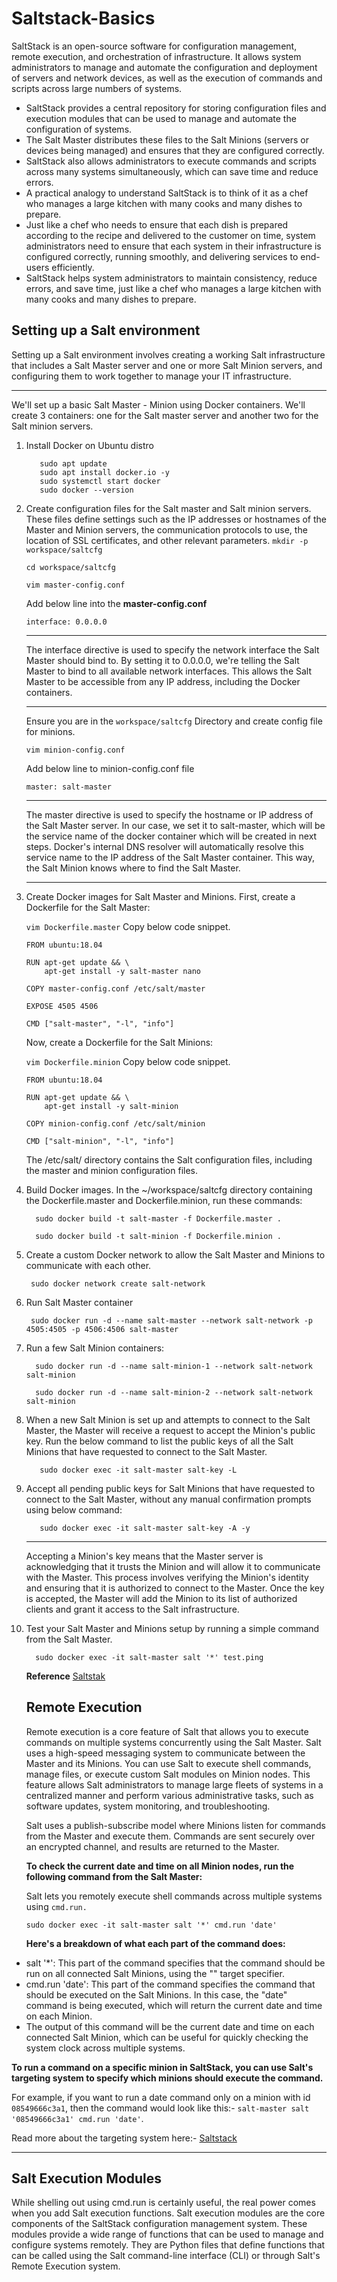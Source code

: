 # Saltstack-Basics
SaltStack is an open-source software for configuration management, remote execution, and orchestration of infrastructure. It allows system administrators to manage and automate the configuration and deployment of servers and network devices, as well as the execution of commands and scripts across large numbers of systems.

* SaltStack provides a central repository for storing configuration files and execution modules that can be used to manage and automate the configuration of systems.
* The Salt Master distributes these files to the Salt Minions (servers or devices being managed) and ensures that they are configured correctly.
* SaltStack also allows administrators to execute commands and scripts across many systems simultaneously, which can save time and reduce errors.
* A practical analogy to understand SaltStack is to think of it as a chef who manages a large kitchen with many cooks and many dishes to prepare.
* Just like a chef who needs to ensure that each dish is prepared according to the recipe and delivered to the customer on time, system administrators need to ensure that each system in their infrastructure is configured 
   correctly, running smoothly, and delivering services to end-users efficiently.
* SaltStack helps system administrators to maintain consistency, reduce errors, and save time, just like a chef who manages a large kitchen with many cooks and many dishes to prepare.

## Setting up a Salt environment

Setting up a Salt environment involves creating a working Salt infrastructure that includes a Salt Master server and one or more Salt Minion servers, and configuring them to work together to manage your IT infrastructure.
****************
We'll set up a basic Salt Master - Minion using Docker containers. We'll create 3 containers: one for the Salt master server and another two for the Salt minion servers.
1. Install Docker on Ubuntu distro
   ```
      sudo apt update
      sudo apt install docker.io -y
      sudo systemctl start docker
      sudo docker --version
   ```
2. Create configuration files for the Salt master and Salt minion servers. These files define settings such as the IP addresses or hostnames of the Master and Minion servers, the communication protocols to use, the location of SSL certificates, and other relevant parameters.
   ```mkdir -p workspace/saltcfg```
   
   ```cd workspace/saltcfg```
   
   ```vim master-config.conf```
   
   Add below line into the **master-config.conf**
   
   ``interface: 0.0.0.0``

    ---------
   The interface directive is used to specify the network interface the Salt Master should bind to. By setting it to 0.0.0.0, we're telling the Salt Master to bind to all available network interfaces. This allows the Salt Master to be accessible from any IP address, including the Docker containers.

   -------
   Ensure you are in the ```workspace/saltcfg``` Directory and create config file for minions.
   
   ```vim minion-config.conf```

   Add below line to minion-config.conf file

   ```master: salt-master```

   ----
   The master directive is used to specify the hostname or IP address of the Salt Master server. In our case, we set it to salt-master, which will be the service name of the docker container which will be created in next steps. Docker's internal DNS resolver will automatically resolve this service name to the IP address of the Salt Master container. This way, the Salt Minion knows where to find the Salt Master.
     
   ------

3. Create Docker images for Salt Master and Minions. First, create a Dockerfile for the Salt Master:
   
   ```vim Dockerfile.master```
   Copy below code snippet.

   ```
   FROM ubuntu:18.04
   
   RUN apt-get update && \
       apt-get install -y salt-master nano
   
   COPY master-config.conf /etc/salt/master
   
   EXPOSE 4505 4506
   
   CMD ["salt-master", "-l", "info"]
   ```

   Now, create a Dockerfile for the Salt Minions:

   ```vim Dockerfile.minion```
   Copy below code snippet.

   ```
   FROM ubuntu:18.04
   
   RUN apt-get update && \
       apt-get install -y salt-minion
   
   COPY minion-config.conf /etc/salt/minion
   
   CMD ["salt-minion", "-l", "info"]
   ```
   The /etc/salt/ directory contains the Salt configuration files, including the master and minion configuration files.

4. Build Docker images. In the ~/workspace/saltcfg directory containing the Dockerfile.master and Dockerfile.minion, run these commands:
   ```
     sudo docker build -t salt-master -f Dockerfile.master .
   ```

   ```
     sudo docker build -t salt-minion -f Dockerfile.minion .
   ```
   
5. Create a custom Docker network to allow the Salt Master and Minions to communicate with each other.
   
    ```
     sudo docker network create salt-network
    ```

6. Run Salt Master container
   
   ```   
    sudo docker run -d --name salt-master --network salt-network -p 4505:4505 -p 4506:4506 salt-master
   ```
   
7. Run a few Salt Minion containers:

   ```
     sudo docker run -d --name salt-minion-1 --network salt-network salt-minion
   ```

   ```
     sudo docker run -d --name salt-minion-2 --network salt-network salt-minion
   ```
8. When a new Salt Minion is set up and attempts to connect to the Salt Master, the Master will receive a request to accept the Minion's public key. Run the below command to list the public keys of all the Salt Minions that 
  have requested to connect to the Salt Master.

   ```
      sudo docker exec -it salt-master salt-key -L
   ```
   
9. Accept all pending public keys for Salt Minions that have requested to connect to the Salt Master, without any manual confirmation prompts using below command:

    ```
       sudo docker exec -it salt-master salt-key -A -y
    ```
    -----------
   Accepting a Minion's key means that the Master server is acknowledging that it trusts the Minion and will allow it to communicate with the Master. This process involves verifying the Minion's identity and ensuring that 
   it is authorized to connect to the Master. Once the key is accepted, the Master will add the Minion to its list of authorized clients and grant it access to the Salt infrastructure.
   
10. Test your Salt Master and Minions setup by running a simple command from the Salt Master.
    ```
      sudo docker exec -it salt-master salt '*' test.ping
    ```

    **Reference**
    [Saltstak](https://docs.saltproject.io/en/getstarted/system/index.html)

    ## Remote Execution

       Remote execution is a core feature of Salt that allows you to execute commands on multiple systems concurrently using the Salt Master. Salt uses a high-speed messaging system to communicate between the Master and its 
       Minions. You can use Salt to execute shell commands, manage files, or execute custom Salt modules on Minion nodes. This feature allows Salt administrators to manage large fleets of systems in a centralized manner 
       and perform various administrative tasks, such as software updates, system monitoring, and troubleshooting.

       Salt uses a publish-subscribe model where Minions listen for commands from the Master and execute them. Commands are sent securely over an encrypted channel, and results are returned to the Master.

    **To check the current date and time on all Minion nodes, run the following command from the Salt Master:**

    Salt lets you remotely execute shell commands across multiple systems using ```cmd.run.```
    
    ```sudo docker exec -it salt-master salt '*' cmd.run 'date'```

    **Here's a breakdown of what each part of the command does:**

   * salt '*': This part of the command specifies that the command should be run on all connected Salt Minions, using the "" target specifier.
   * cmd.run 'date': This part of the command specifies the command that should be executed on the Salt Minions. In this case, the "date" command is being executed, which will return the current date and time on each Minion.
   * The output of this command will be the current date and time on each connected Salt Minion, which can be useful for quickly checking the system clock across multiple systems.


   **To run a command on a specific minion in SaltStack, you can use Salt's targeting system to specify which minions should execute the command.**

For example, if you want to run a date command only on a minion with id ```08549666c3a1```, then the command would look like this:- ```salt-master salt '08549666c3a1' cmd.run 'date'```.

Read more about the targeting system here:- [Saltstack](https://docs.saltproject.io/en/getstarted/fundamentals/targeting.html)

--------

## Salt Execution Modules
While shelling out using cmd.run is certainly useful, the real power comes when you add Salt execution functions. Salt execution modules are the core components of the SaltStack configuration management system. These modules provide a wide range of functions that can be used to manage and configure systems remotely. They are Python files that define functions that can be called using the Salt command-line interface (CLI) or through Salt's Remote Execution system.



    
    

   
    
    
   



   


   
   
   






